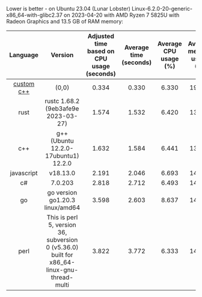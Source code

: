 
Lower is better - on Ubuntu 23.04 (Lunar Lobster)
Linux-6.2.0-20-generic-x86_64-with-glibc2.37 on 2023-04-20 with AMD Ryzen 7 5825U with Radeon Graphics and 13.5 GB of RAM memory:

|                 Language                 |                                          Version                                           | Adjusted time based on CPU usage (seconds) | Average time (seconds) | Average CPU usage (%) | Average memory usage (%) |
|:----------------------------------------:|:------------------------------------------------------------------------------------------:|:------------------------------------------:|:----------------------:|:---------------------:|:------------------------:|
| [custom c++](https://www.randomguy.info) |                                           (0,0)                                            |                   0.334                    |         0.330          |         6.330         |          19.004          |
|                   rust                   |                            rustc 1.68.2 (9eb3afe9e 2023-03-27)                             |                   1.574                    |         1.532          |         6.420         |          13.534          |
|                   c++                    |                            g++ (Ubuntu 12.2.0-17ubuntu1) 12.2.0                            |                   1.632                    |         1.584          |         6.441         |          13.809          |
|                javascript                |                                          v18.13.0                                          |                   2.191                    |         2.046          |         6.693         |          14.079          |
|                    c#                    |                                          7.0.203                                           |                   2.818                    |         2.712          |         6.493         |          14.706          |
|                    go                    |                              go version go1.20.3 linux/amd64                               |                   3.598                    |         2.603          |         8.637         |          14.780          |
|                   perl                   | This is perl 5, version 36, subversion 0 (v5.36.0) built for x86_64-linux-gnu-thread-multi |                   3.822                    |         3.772          |         6.333         |          14.789          |

